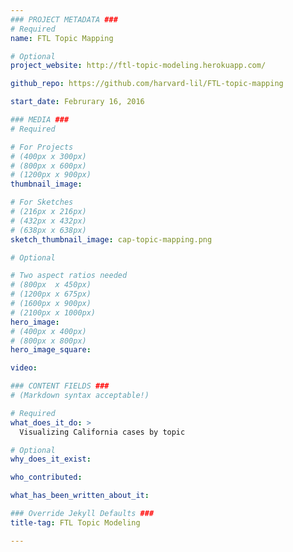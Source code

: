 ```yaml
---
### PROJECT METADATA ###
# Required
name: FTL Topic Mapping

# Optional
project_website: http://ftl-topic-modeling.herokuapp.com/

github_repo: https://github.com/harvard-lil/FTL-topic-mapping

start_date: Februrary 16, 2016

### MEDIA ###
# Required

# For Projects
# (400px x 300px)
# (800px x 600px)
# (1200px x 900px)
thumbnail_image:

# For Sketches
# (216px x 216px)
# (432px x 432px)
# (638px x 638px)
sketch_thumbnail_image: cap-topic-mapping.png

# Optional

# Two aspect ratios needed
# (800px  x 450px)
# (1200px x 675px)
# (1600px x 900px)
# (2100px x 1000px)
hero_image:
# (400px x 400px)
# (800px x 800px)
hero_image_square:

video:

### CONTENT FIELDS ###
# (Markdown syntax acceptable!)

# Required
what_does_it_do: >
  Visualizing California cases by topic

# Optional
why_does_it_exist:

who_contributed:

what_has_been_written_about_it:

### Override Jekyll Defaults ###
title-tag: FTL Topic Modeling

---
```

